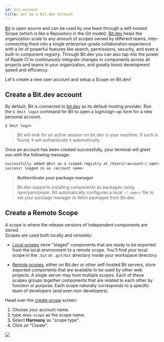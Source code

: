 ```yaml
---
id: bit-account
title: Set Up a Bit.dev Account
---
```


[Bit](https://github.com/teambit/bit) is open source and can be used by one team through a self-hosted Scope (which is like a Repository in the Git model). [Bit.dev](https://bit.dev/) helps the organization scale to any amount of scopes owned by different teams, inter-connecting them into a single enterprise-grade collaboration experience with a lot of powerful features like search, permissions, security, and even a built-in component registry. Through Bit.dev you can also tap into the power of Ripple CI to continuously integrate changes to components across all projects and teams in your organization, and greatly boost development speed and efficiency.

Let's create a new user account and setup a Scope on Bit.dev!

## Create a Bit.dev account

By default, Bit is connected to [bit.dev](https://bit.dev) as its default hosting provider. Run the `$ bbit login` command for Bit to open a login/sign-up form for a new personal account.

```shell
$ bbit login
```

> Bit will look for an active session on bit.dev in your machine. If such is found, it will authenticate it automatically.

Once an account has been created successfully, your terminal will greet you with the following message:

```sh
successfully added @bit as a scoped registry at /Users/<account>/.npmrc
success! logged in as <account name>
```

> **Authenticate your package manager**
>
> Bit.dev supports installing components as packages using npm/yarn/pnpm. Bit automatically configures a local `~/.npmrc` file to set your package manager to fetch packages from Bit.dev.

## Create a Remote Scope

A scope is where the release versions of independent components are stored.  
Scopes are used both locally and remotely:

- [Local scopes](/docs/scope/overview#local-scope) store "staged" components that are ready to be exported from the local environment to a remote scope. You'll find your local scope in the `.bit` or `.git/bit` directory inside your workspace directory.

- [Remote scopes](/docs/scope/overview#remote-scope), either on Bit.dev or other self-hosted Bit servers, store exported components that are available to be used by other web projects.
  A single server may host multiple scopes. Each of these scopes groups together components that are related to each other by function or purpose. Each scope naturally corresponds to a specific team of developers (and even non-developers).

Head over the [create scope](https://bit.dev/~create-collection) screen:

1. Choose your account name.
1. type `demo-scope` as the scope name.
1. Select **Harmony** as "scope type".
1. Click on "Create".

<div style={{textAlign: 'center'}}>
    <img src="/img/create_scope.png"  style={{boxShadow: '3px 3px 15px 3px rgba(0,0,0,0.20)', width: '60%', padding: 10, marginTop: 10}}></img>
</div>
